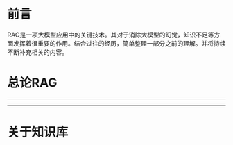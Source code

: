 # 前言



RAG是一项大模型应用中的关键技术。其对于消除大模型的幻觉，知识不足等方面发挥着很重要的作用。结合过往的经历，简单整理一部分之前的理解。并将持续不断补充相关的内容。




# 总论RAG



***



***




# 关于知识库








